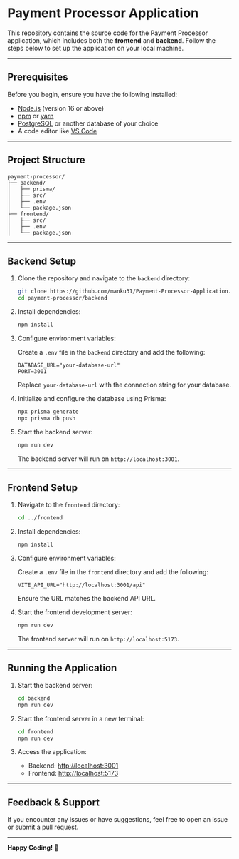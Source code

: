 
# Payment Processor Application

This repository contains the source code for the Payment Processor application, which includes both the **frontend** and **backend**. Follow the steps below to set up the application on your local machine.

---

## Prerequisites

Before you begin, ensure you have the following installed:

- [Node.js](https://nodejs.org/) (version 16 or above)
- [npm](https://www.npmjs.com/) or [yarn](https://yarnpkg.com/)
- [PostgreSQL](https://www.postgresql.org/) or another database of your choice
- A code editor like [VS Code](https://code.visualstudio.com/)

---

## Project Structure

```
payment-processor/
├── backend/
│   ├── prisma/
│   ├── src/
│   ├── .env
│   └── package.json
├── frontend/
│   ├── src/
│   ├── .env
│   └── package.json
```

---

## Backend Setup

1. Clone the repository and navigate to the `backend` directory:

   ```bash
   git clone https://github.com/manku31/Payment-Processor-Application.git
   cd payment-processor/backend
   ```

2. Install dependencies:

   ```bash
   npm install
   ```

3. Configure environment variables:

   Create a `.env` file in the `backend` directory and add the following:

   ```env
   DATABASE_URL="your-database-url"
   PORT=3001
   ```

   Replace `your-database-url` with the connection string for your database.

4. Initialize and configure the database using Prisma:

   ```bash
   npx prisma generate
   npx prisma db push
   ```

5. Start the backend server:

   ```bash
   npm run dev
   ```

   The backend server will run on `http://localhost:3001`.

---

## Frontend Setup

1. Navigate to the `frontend` directory:

   ```bash
   cd ../frontend
   ```

2. Install dependencies:

   ```bash
   npm install
   ```

3. Configure environment variables:

   Create a `.env` file in the `frontend` directory and add the following:

   ```env
   VITE_API_URL="http://localhost:3001/api"
   ```

   Ensure the URL matches the backend API URL.

4. Start the frontend development server:

   ```bash
   npm run dev
   ```

   The frontend server will run on `http://localhost:5173`.

---

## Running the Application

1. Start the backend server:

   ```bash
   cd backend
   npm run dev
   ```

2. Start the frontend server in a new terminal:

   ```bash
   cd frontend
   npm run dev
   ```

3. Access the application:
   - Backend: [http://localhost:3001](http://localhost:3001)
   - Frontend: [http://localhost:5173](http://localhost:5173)

---

## Feedback & Support

If you encounter any issues or have suggestions, feel free to open an issue or submit a pull request.

---

**Happy Coding!** 🚀
